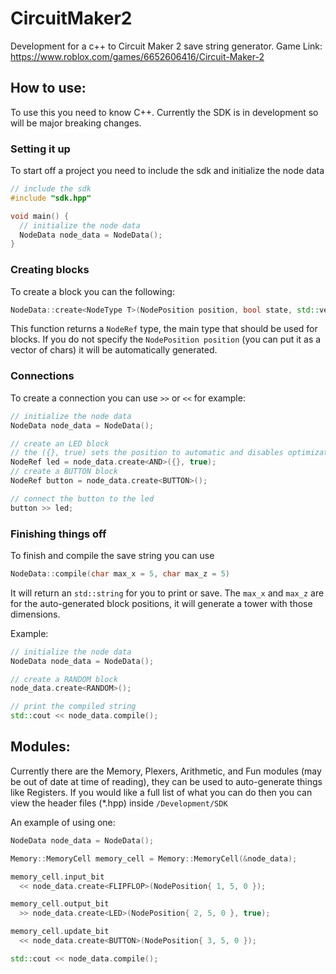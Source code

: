 # CircuitMaker2
Development for a c++ to Circuit Maker 2 save string generator.
Game Link: https://www.roblox.com/games/6652606416/Circuit-Maker-2

## How to use:
To use this you need to know C++. Currently the SDK is in development so will be major breaking changes.

### Setting it up
To start off a project you need to include the sdk and initialize the node data

```c++
// include the sdk
#include "sdk.hpp"

void main() {
  // initialize the node data
  NodeData node_data = NodeData();
}
```

### Creating blocks
To create a block you can the following:
```c++
NodeData::create<NodeType T>(NodePosition position, bool state, std::vector<short> properties);
```
This function returns a `NodeRef` type, the main type that should be used for blocks.
If you do not specify the `NodePosition position` (you can put it as a vector of chars) it will be automatically generated.

### Connections
To create a connection you can use `>>` or `<<` for example:
```c++
// initialize the node data
NodeData node_data = NodeData();

// create an LED block
// the ({}, true) sets the position to automatic and disables optimization
NodeRef led = node_data.create<AND>({}, true);
// create a BUTTON block
NodeRef button = node_data.create<BUTTON>();

// connect the button to the led
button >> led;
```

### Finishing things off
To finish and compile the save string you can use
```c++
NodeData::compile(char max_x = 5, char max_z = 5)
```
It will return an `std::string` for you to print or save.
The `max_x` and `max_z` are for the auto-generated block positions, it will generate a tower with those dimensions.

Example:
```c++
// initialize the node data
NodeData node_data = NodeData();

// create a RANDOM block
node_data.create<RANDOM>();

// print the compiled string
std::cout << node_data.compile();
```

## Modules:
Currently there are the Memory, Plexers, Arithmetic, and Fun modules (may be out of date at time of reading), they can be used to auto-generate things like Registers.
If you would like a full list of what you can do then you can view the header files (*.hpp) inside `/Development/SDK`

An example of using one:
```c++
NodeData node_data = NodeData();

Memory::MemoryCell memory_cell = Memory::MemoryCell(&node_data);

memory_cell.input_bit
  << node_data.create<FLIPFLOP>(NodePosition{ 1, 5, 0 });

memory_cell.output_bit
  >> node_data.create<LED>(NodePosition{ 2, 5, 0 }, true);

memory_cell.update_bit
  << node_data.create<BUTTON>(NodePosition{ 3, 5, 0 });

std::cout << node_data.compile();
```
